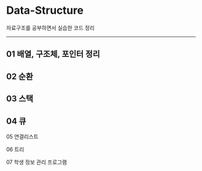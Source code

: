 # Data-Structure

자료구조를 공부하면서 실습한 코드 정리
***
01 배열, 구조체, 포인터 정리
---

02 순환
--

03 스택
-


04 큐
--------------


05 연결리스트

06 트리

07 학생 정보 관리 프로그램



